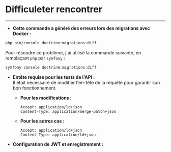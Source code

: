 # Difficuleter rencontrer
---

- **Cette commande a généré des erreurs lors des migrations avec Docker :**  
```bash
php bin/console doctrine:migrations:diff
```  
Pour résoudre ce problème, j'ai utilisé la commande suivante, en remplaçant `php` par `symfony` :  
```bash
symfony console doctrine:migrations:diff
```

- **Entête requise pour les tests de l'API :**  
Il était nécessaire de modifier l'en-tête de la requête pour garantir son bon fonctionnement.

  - **Pour les modifications :**  
    ```
    Accept: application/ld+json  
    Content-Type: application/merge-patch+json
    ```

  - **Pour les autres cas :**  
    ```
    Accept: application/ld+json  
    Content-Type: application/ld+json
    ```

- **Configuration de JWT et enregistrement :**  
